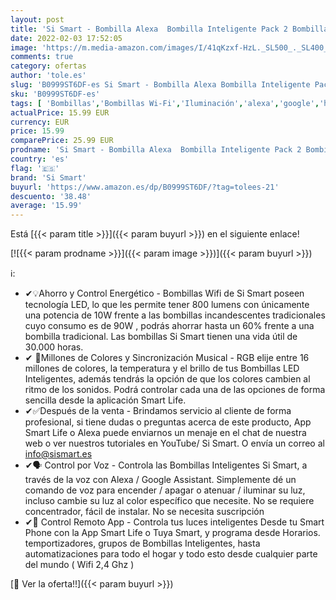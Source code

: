 ```yaml
---
layout: post
title: 'Si Smart - Bombilla Alexa  Bombilla Inteligente Pack 2 Bombillas Led Wifi  Compatibles Alexa  Google Home  Multicolor  Luz Fría a Cálidas  Horarios  App Smart Life  e14 Smart Bulb  Lámpara Regulable'
date: 2022-02-03 17:52:05
image: 'https://m.media-amazon.com/images/I/41qKzxf-HzL._SL500_._SL400_.jpg'
comments: true
category: ofertas
author: 'tole.es'
slug: 'B0999ST6DF-es Si Smart - Bombilla Alexa Bombilla Inteligente Pack 2...'
sku: 'B0999ST6DF-es'
tags: [ 'Bombillas','Bombillas Wi-Fi','Iluminación','alexa','google','home','si smart', ]
actualPrice: 15.99 EUR
currency: EUR
price: 15.99
comparePrice: 25.99 EUR
prodname: 'Si Smart - Bombilla Alexa  Bombilla Inteligente Pack 2 Bombillas Led Wifi  Compatibles Alexa  Google Home  Multicolor  Luz Fría a Cálidas  Horarios  App Smart Life  e14 Smart Bulb  Lámpara Regulable'
country: 'es'
flag: '🇪🇸'
brand: 'Si Smart'
buyurl: 'https://www.amazon.es/dp/B0999ST6DF/?tag=tolees-21'
descuento: '38.48'
average: '15.99'
---
```


Está [{{< param title >}}]({{< param buyurl >}}) en el siguiente enlace!

[![{{< param prodname >}}]({{< param image >}})]({{< param buyurl >}})

ℹ️:

- ✔💡Ahorro y Control Energético - Bombillas Wifi de Si Smart poseen tecnología LED, lo que les permite tener 800 lumens con únicamente una potencia de 10W frente a las bombillas incandescentes tradicionales cuyo consumo es de 90W , podrás ahorrar hasta un 60% frente a una bombilla tradicional. Las bombillas Si Smart tienen una vida útil de 30.000 horas.
- ✔ 🎨Millones de Colores y Sincronización Musical - RGB elije entre 16 millones de colores, la temperatura y el brillo de tus Bombillas LED Inteligentes, además tendrás la opción de que los colores cambien al ritmo de los sonidos. Podrá controlar cada una de las opciones de forma sencilla desde la aplicación Smart Life.
- ✔✅Después de la venta - Brindamos servicio al cliente de forma profesional, si tiene dudas o preguntas acerca de este producto, App Smart Life o Alexa puede enviarnos un menaje en el chat de nuestra web o ver nuestros tutoriales en YouTube/ Si Smart. O envía un correo al info@sismart.es
- ✔🗣️ Control por Voz - Controla las Bombillas Inteligentes Si Smart, a través de la voz con Alexa / Google Assistant. Simplemente dé un comando de voz para encender / apagar o atenuar / iluminar su luz, incluso cambie su luz al color específico que necesite. No se requiere concentrador, fácil de instalar. No se necesita suscripción
- ✔📱 Control Remoto App - Controla tus luces inteligentes Desde tu Smart Phone con la App Smart Life o Tuya Smart, y programa desde Horarios. temportizadores, grupos de Bombillas Inteligentes, hasta automatizaciones para todo el hogar y todo esto desde cualquier parte del mundo ( Wifi 2,4 Ghz )

[🛒 Ver la oferta!!]({{< param buyurl >}})
